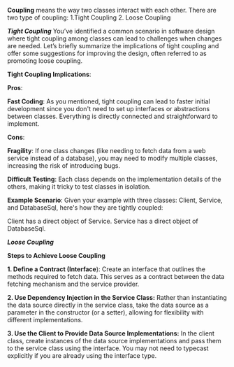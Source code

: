 **Coupling** means the way two classes interact with each other.
There are two type of coupling:
        1.Tight Coupling
        2. Loose Coupling

***Tight Coupling***
You’ve identified a common scenario in software design where tight coupling among classes can lead to challenges when changes are needed. Let’s briefly summarize the implications of tight coupling and offer some suggestions for improving the design, often referred to as promoting loose coupling.

**Tight Coupling Implications**:

**Pros**:

**Fast Coding**: As you mentioned, tight coupling can lead to faster initial development since you don't need to set up interfaces or abstractions between classes. Everything is directly connected and straightforward to implement.

**Cons**:

**Fragility**: If one class changes (like needing to fetch data from a web service instead of a database), you may need to modify multiple classes, increasing the risk of introducing bugs.

**Difficult Testing**: Each class depends on the implementation details of the others, making it tricky to test classes in isolation.

**Example Scenario**:
Given your example with three classes: Client, Service, and DatabaseSql, here's how they are tightly coupled:

Client has a direct object of Service.
Service has a direct object of DatabaseSql.

***Loose Coupling***

**Steps to Achieve Loose Coupling**

**1. Define a Contract (Interface**):
Create an interface that outlines the methods required to fetch data. This serves as a contract between the data fetching mechanism and the service provider.

**2. Use Dependency Injection in the Service Class:**
Rather than instantiating the data source directly in the service class, take the data source as a parameter in the constructor (or a setter), allowing for flexibility with different implementations.

**3. Use the Client to Provide Data Source Implementations:**
In the client class, create instances of the data source implementations and pass them to the service class using the interface. You may not need to typecast explicitly if you are already using the interface type.

